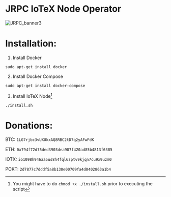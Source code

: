 # JRPC IoTeX Node Operator


![JRPC_banner3](https://user-images.githubusercontent.com/63042547/166886826-84d5b690-c7a5-45eb-86d5-437d56ef0b99.png)



# Installation:

1. Install Docker

`sudo apt-get install docker`

2. Install Docker Compose

`sudo apt-get install docker-compose`

3. Install IoTeX Node[^1]

`./install.sh`


[^1]: You might have to do `chmod +x ./install.sh` prior to executing the script


# Donations:

BTC: `1LG7rjbc3vUXUkxAQ8RBC2tD7q2yAFwFdK`

ETH: `0x794f72d75ded3903dea907f420ad85b4813f6385`

IOTX: `io1098h946aa5us8h4fql6zptv9kjqn7cu9x9uzm0`

POKT: `2d7877c7dddf5a8b130e00709fa4d0402863a1b4`
